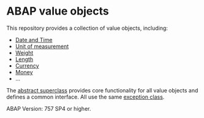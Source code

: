 # ABAP value objects
This repository provides a collection of value objects, including:

* [Date and Time](src/zcl_vo_date.clas.abap)
* [Unit of measurement](src/zcl_vo_uom.clas.abap)
* [Weight](src/zcl_vo_weight.clas.abap)
* [Length](src/zcl_vo_length.clas.abap)
* [Currency](src/zcl_vo_currency.clas.abap)
* [Money](src/zcl_vo_money.clas.abap)
* ...

The [abstract superclass](src/zcl_value_object.clas.abap) provides core functionality for all value objects and defines a common interface. All use the same [exception class](src/zcx_value_object.clas.abap).

ABAP Version: 757 SP4 or higher.
